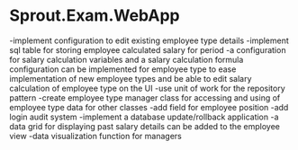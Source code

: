 # Sprout.Exam.WebApp
 -implement configuration to edit existing employee type details
 -implement sql table for storing employee calculated salary for period
 -a configuration for salary calculation variables and a salary calculation formula configuration can be implemented for employee type to ease implementation of new employee types 
  and be able to edit salary calculation of employee type on the UI
 -use unit of work for the repository pattern
 -create employee type manager class for accessing and using of employee type data for other classes
 -add field for employee position
 -add login audit system
 -implement a database update/rollback application
 -a data grid for displaying past salary details can be added to the employee view
 -data visualization function for managers
 
